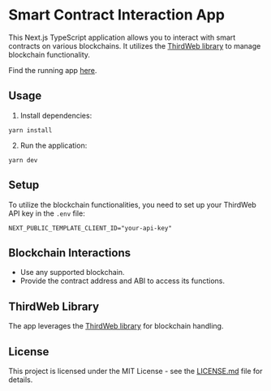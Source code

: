 # Smart Contract Interaction App

This Next.js TypeScript application allows you to interact with smart contracts on various blockchains. It utilizes the [ThirdWeb library](https://github.com/thirdweb-dev) to manage blockchain functionality.

Find the running app [here](https://soroushxyz.github.io/ContractTester/).

## Usage

1. Install dependencies:

```
yarn install
```

2. Run the application:

```
yarn dev
```

## Setup

To utilize the blockchain functionalities, you need to set up your ThirdWeb API key in the `.env` file:

```env
NEXT_PUBLIC_TEMPLATE_CLIENT_ID="your-api-key"
```

## Blockchain Interactions

- Use any supported blockchain.
- Provide the contract address and ABI to access its functions.

## ThirdWeb Library

The app leverages the [ThirdWeb library](https://github.com/thirdweb-dev) for blockchain handling.

## License

This project is licensed under the MIT License - see the [LICENSE.md](LICENSE.md) file for details.

